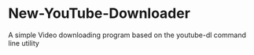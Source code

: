 # New-YouTube-Downloader
A simple Video downloading program based on the youtube-dl command line utility

